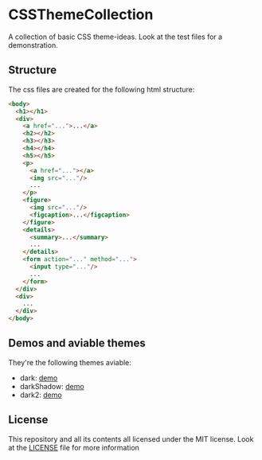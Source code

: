 # CSSThemeCollection
A collection of basic CSS theme-ideas. Look at the test files for a demonstration.
## Structure
The css files are created for the following html structure:
```html
<body>
  <h1></h1>
  <div>
    <a href="...">...</a>
    <h2></h2>
    <h3></h3>
    <h4></h4>
    <h5></h5>
    <p>
      <a href="..."></a>
      <img src="..."/>
      ...
    </p>
    <figure>
      <img src="..."/>
      <figcaption>...</figcaption>
    </figure>
    <details>
      <summary>...</summary>
      ...
    </details>
    <form action="..." method="...">
      <input type="..."/>
      ...
    </form>
  </div>
  <div>
    ...
  </div>
</body>
```
## Demos and aviable themes
They're the following themes aviable:
- dark: <a href="https://apilonius64.github.io/demos/CSSThemeCollection/dark/test/test.html" target="_blank">demo</a>
- darkShadow: <a href="https://apilonius64.github.io/demos/CSSThemeCollection/darkShadow/test/test.html" target="_blank">demo</a>
- dark2: <a href="https://apilonius64.github.io/demos/CSSThemeCollection/dark2/test/test.html" target="_blank">demo</a>
## License
This repository and all its contents all licensed under the MIT license. Look at the [LICENSE](https://github.com/Apilonius64/CSSThemeCollection/blob/main/LICENSE)  file for more information
